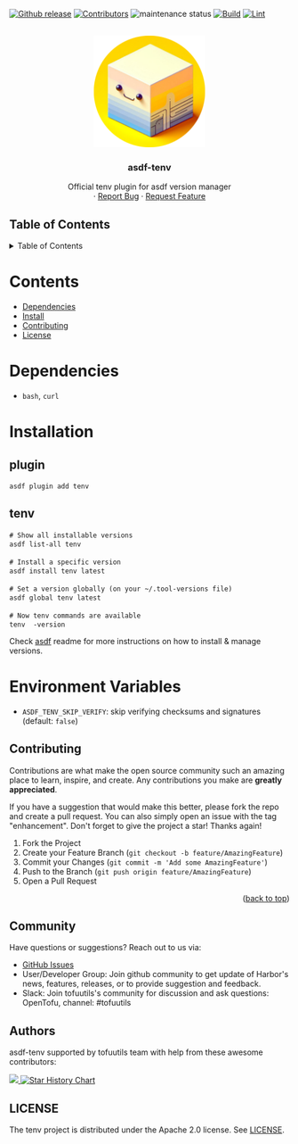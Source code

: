 <!-- BADGES -->
[![Github release](https://img.shields.io/github/v/release/tofuutils/asdf-tenv?style=for-the-badge)](https://github.com/tofuutils/asdf-tenv/releases) [![Contributors](https://img.shields.io/github/contributors/tofuutils/asdf-tenv?style=for-the-badge)](https://github.com/tofuutils/asdf-tenv/graphs/contributors) ![maintenance status](https://img.shields.io/maintenance/yes/2024.svg?style=for-the-badge) [![Build](https://img.shields.io/github/actions/workflow/status/tofuutils/asdf-tenv/build.yml?style=for-the-badge)](https://github.com/tofuutils/asdf-tenv/actions/workflows/build.yml) [![Lint](https://img.shields.io/github/actions/workflow/status/tofuutils/asdf-tenv/lint.yml?style=for-the-badge)](https://github.com/tofuutils/asdf-tenv/actions/workflows/lint.yml)

<!-- LOGO -->
<br />
<div align="center">
  <a>
    <img src="assets/logo.png" alt="Logo" width="200" height="200">
  </a>
<h3 align="center">asdf-tenv</h3>
  <p align="center">
    Official tenv plugin for asdf version manager
    <br />
    ·
    <a href="https://github.com/tofuutils/asdf-tenv/issues/new?assignees=&labels=issue%3A+bug&projects=&template=bug_report.md&title=">Report Bug</a>
    ·
    <a href="https://github.com/tofuutils/asdf-tenv/issues/new?assignees=&labels=&projects=&template=feature_request.md&title=">Request Feature</a>
  </p>
</div>

<a id="table-of-contents"></a>
## Table of Contents
<!-- TABLE OF CONTENTS -->
<details>
  <summary>Table of Contents</summary>
  <ol>
    <li><a href="#dependencies">Dependencies</a></li>
    <li><a href="#installation">Installation</a></li>
    <li><a href="#environment-variables">Environment variables</a></li>
    <li><a href="#contributing">Contributing</a></li>
    <li><a href="#community">Community</a></li>
    <li><a href="#authors">Authors</a></li>
    <li><a href="#licence">Licence</a></li>
  </ol>
</details>

# Contents

- [Dependencies](#dependencies)
- [Install](#install)
- [Contributing](#contributing)
- [License](#license)

# Dependencies

- `bash`, `curl`

<a id="installation"></a>
# Installation

## plugin

```shell
asdf plugin add tenv
```

## tenv

```shell
# Show all installable versions
asdf list-all tenv

# Install a specific version
asdf install tenv latest

# Set a version globally (on your ~/.tool-versions file)
asdf global tenv latest

# Now tenv commands are available
tenv  -version
```

Check [asdf](https://github.com/asdf-vm/asdf) readme for more instructions on how to
install & manage versions.

<a id="environment-variables"></a>
# Environment Variables

* `ASDF_TENV_SKIP_VERIFY`: skip verifying checksums and signatures (default: `false`)

<a id="contributing"></a>
## Contributing

Contributions are what make the open source community such an amazing place to learn, inspire, and create. Any contributions you make are **greatly appreciated**.

If you have a suggestion that would make this better, please fork the repo and create a pull request. You can also simply open an issue with the tag "enhancement".
Don't forget to give the project a star! Thanks again!

1. Fork the Project
2. Create your Feature Branch (`git checkout -b feature/AmazingFeature`)
3. Commit your Changes (`git commit -m 'Add some AmazingFeature'`)
4. Push to the Branch (`git push origin feature/AmazingFeature`)
5. Open a Pull Request

<p align="right">(<a href="#readme-top">back to top</a>)</p>

<a id="community"></a>
## Community
Have questions or suggestions? Reach out to us via:

* [GitHub Issues](LINK_TO_ISSUES)
* User/Developer Group: Join github community to get update of Harbor's news, features, releases, or to provide suggestion and feedback.
* Slack: Join tofuutils's community for discussion and ask questions: OpenTofu, channel: #tofuutils


<a id="authors"></a>
## Authors
asdf-tenv supported by tofuutils team with help from these awesome contributors:

<!-- markdownlint-disable no-inline-html -->
<a href="https://github.com/tofuutils/asdf-tenv/graphs/contributors">
  <img src="https://contrib.rocks/image?repo=tofuutils/asdf-tenv" />
</a>

<a href="https://star-history.com/#tofuutils/asdf-tenv&Date">
  <picture>
    <source media="(prefers-color-scheme: dark)" srcset="https://api.star-history.com/svg?repos=tofuutils/asdf-tenv&type=Date&theme=dark" />
    <source media="(prefers-color-scheme: light)" srcset="https://api.star-history.com/svg?repos=tofuutils/asdf-tenv&type=Date" />
    <img alt="Star History Chart" src="https://api.star-history.com/svg?repos=tofuutils/pre-commit-opentofu&type=Date" />
  </picture>
</a>

<!-- markdownlint-enable no-inline-html -->

<a id="licence"></a>
## LICENSE
The tenv project is distributed under the Apache 2.0 license. See [LICENSE](LICENSE).
